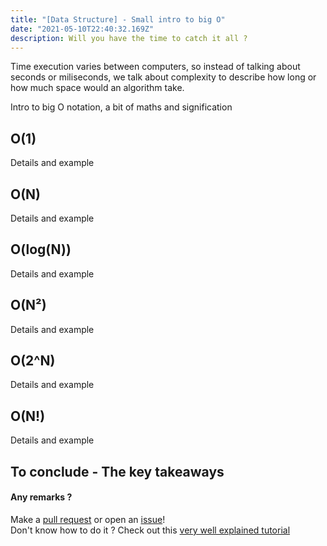 ```yaml
---
title: "[Data Structure] - Small intro to big O"
date: "2021-05-10T22:40:32.169Z"
description: Will you have the time to catch it all ? 
---
```


Time execution varies between computers, so instead of talking about seconds or miliseconds, we talk about complexity to describe how long or how much space would an algorithm take.

Intro to big O notation, a bit of maths and signification

## O(1)
Details and example

## O(N)
Details and example


## O(log(N))
Details and example


## O(N²)
Details and example


## O(2^N)
Details and example


## O(N!)
Details and example


## To conclude - The key takeaways

#### Any remarks ?

Make a [pull request](!https://github.com/ackermannQ/quentinackermann) or open an [issue](https://github.com/ackermannQ/quentinackermann/issues)!  
Don't know how to do it ? Check out this [very well explained tutorial](https://opensource.com/article/19/7/create-pull-request-github)

